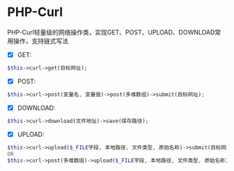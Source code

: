 # PHP-Curl
PHP-Curl轻量级的网络操作类，实现GET、POST、UPLOAD、DOWNLOAD常用操作，支持链式写法


- [x] GET:
```php
$this->curl->get(目标网址);
```


- [x] POST:
```php
$this->curl->post(变量名, 变量值)->post(多维数组)->submit(目标网址);
```

- [x] DOWNLOAD:
```php
$this->curl->download(文件地址)->save(保存路径);
```


- [x] UPLOAD:
```php
$this->curl->upload($_FILE字段, 本地路径, 文件类型, 原始名称)->submit(目标网址);
OR
$this->curl->post(多维数组)->upload($_FILE字段, 本地路径, 文件类型, 原始名称)->submit(目标网址);
```

